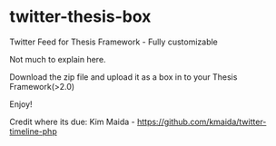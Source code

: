 # twitter-thesis-box
Twitter Feed for Thesis Framework - Fully customizable

Not much to explain here.

Download the zip file and upload it as a box in to your Thesis Framework(>2.0)

Enjoy!

Credit where its due: Kim Maida - https://github.com/kmaida/twitter-timeline-php
